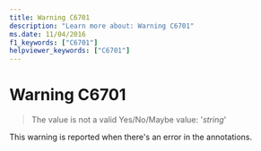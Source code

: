 ```yaml
---
title: Warning C6701
description: "Learn more about: Warning C6701"
ms.date: 11/04/2016
f1_keywords: ["C6701"]
helpviewer_keywords: ["C6701"]
---
```

# Warning C6701

> The value is not a valid Yes/No/Maybe value: '*string*'

This warning is reported when there's an error in the annotations.

